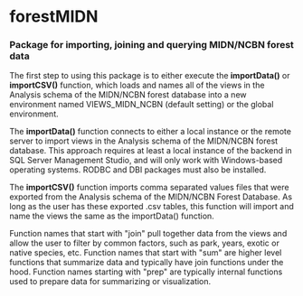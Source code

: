 # forestMIDN

<h3>Package for importing, joining and querying MIDN/NCBN forest data</h3>

The first step to using this package is to either execute the <b>importData()</b> or <b>importCSV()</b> function, which loads and names all of the views in the Analysis schema of the MIDN/NCBN forest database into a new environment named VIEWS_MIDN_NCBN (default setting) or the global environment. 

The <b>importData()</b> function connects to either a local instance or the remote server to import views in the Analysis schema of the MIDN/NCBN forest database. This approach requires at least a local instance of the backend in SQL Server Management Studio, and will only work with Windows-based operating systems. RODBC and DBI packages must also be installed. 

The <b>importCSV()</b> function imports comma separated values files that were exported from the Analysis schema of the MIDN/NCBN Forest Database. As long as the user has these exported .csv tables, this function will import and name the views the same as the importData() function. 

Function names that start with "join" pull together data from the views and allow the user to filter by common factors, such as park, years, exotic or native species, etc. Function names that start with "sum" are higher level functions that summarize data and typically have join functions under the hood. Function names starting with "prep" are typically internal functions used to prepare data for summarizing or visualization.
